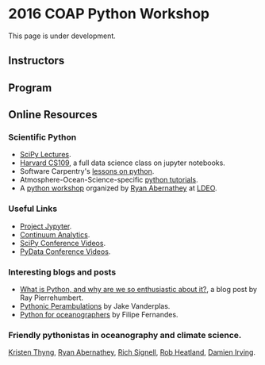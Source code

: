 # 2016 COAP Python Workshop
This page is under development.

## Instructors

## Program

## Online Resources 

### Scientific Python
* [SciPy Lectures](http://www.scipy-lectures.org/).
* [Harvard CS109](http://cs109.github.io/2015/), a full data science class on jupyter notebooks.
* Software Carpentry's [lessons on python](http://swcarpentry.github.io/python-novice-inflammation/).
* Atmosphere-Ocean-Science-specific [python tutorials](http://pyaos.johnny-lin.com/?page_id=217).
* A [python workshop](https://git.io/vK59C) organized by [Ryan Abernathey](http://rabernat.github.io/) at [LDEO](http://www.ldeo.columbia.edu/).

### Useful Links
* [Project Jypyter](http://jupyter.org/).
* [Continuum Analytics](https://www.continuum.io/).
* [SciPy Conference Videos](https://www.youtube.com/user/EnthoughtMedia).
* [PyData Conference Videos](https://www.youtube.com/user/PyDataTV).

### Interesting blogs and posts
* [What is Python, and why are we so enthusiastic about it?](http://geosci.uchicago.edu/~rtp1/itr/Python.html), a blog post
    by Ray Pierrehumbert.
* [Pythonic Perambulations](https://jakevdp.github.io/) by Jake Vanderplas.
* [Python for oceanographers](https://ocefpaf.github.io/python4oceanographers/) by Filipe Fernandes.

### Friendly pythonistas in oceanography and climate science.
[Kristen Thyng](http://kristenthyng.com/), [Ryan Abernathey](http://rabernat.github.io/), [Rich Signell](https://about.me/rich.signell), [Rob Heatland](http://pong.tamu.edu/~rob/cv/), [Damien Irving](https://drclimate.wordpress.com/who-is-dr-climate/).
